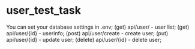 # user_test_task
You can set your database settings in .env;
(get) api/user/ - user list;
(get) api/user/{id} - userinfo;
(post) api/user/create - create user;
(put) api/user/{id} - update user;
(delete) api/user/{id} - delete user;
